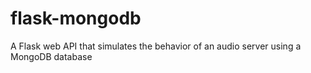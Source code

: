 # flask-mongodb
A Flask web API that simulates the behavior of an audio server using a MongoDB database 
